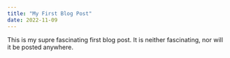 ```yaml
---
title: "My First Blog Post"
date: 2022-11-09
---
```


This is my supre fascinating first blog post. It is neither fascinating, nor will it be posted anywhere.
